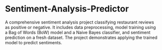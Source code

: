 # Sentiment-Analysis-Predictor
A comprehensive sentiment analysis project classifying restaurant reviews as positive or negative. It includes data preprocessing, model training using a Bag of Words (BoW) model and a Naive Bayes classifier, and sentiment prediction on a fresh dataset. The project demonstrates applying the trained model to predict sentiments.
